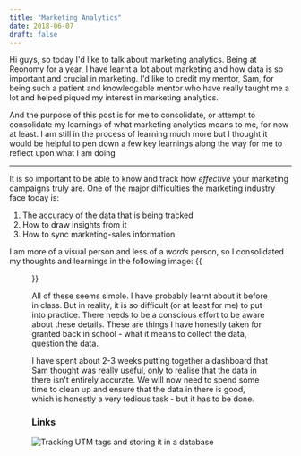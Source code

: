 ```yaml
---
title: "Marketing Analytics"
date: 2018-06-07
draft: false
---
```


Hi guys, so today I'd like to talk about marketing analytics. Being at Reonomy for a year, I have learnt a lot about marketing and how data is so important and crucial in marketing. I'd like to credit my mentor, Sam, for being such a patient and knowledgable mentor who have really taught me a lot and helped piqued my interest in marketing analytics. 

And the purpose of this post is for me to consolidate, or attempt to consolidate my learnings of what marketing analytics means to me, for now at least. I am still in the process of learning much more but I thought it would be helpful to pen down a few key learnings along the way for me to reflect upon what I am doing

---

It is so important to be able to know and track how _effective_ your marketing campaigns truly are. One of the major difficulties the marketing industry face today is:

1. The accuracy of the data that is being tracked
2. How to draw insights from it
3. How to sync marketing-sales information

I am more of a visual person and less of a _words_ person, so I consolidated my thoughts and learnings in the following image:
{{<figure src="/static/posts/marketing_difficulties.png" alt= "Learning the difficulties in Marketing" caption="Learning the difficulties in Marketing">}}

All of these seems simple. I have probably learnt about it before in class. But in reality, it is so difficult (or at least for me) to put into practice. There needs to be a conscious effort to be aware about these details. These are things I have honestly taken for granted back in school - what it means to collect the data, question the data. 

I have spent about 2-3 weeks putting together a dashboard that Sam thought was really useful, only to realise that the data in there isn't entirely accurate. We will now need to spend some time to clean up and ensure that the data in there is good, which is honestly a very tedious task - but it has to be done. 

### Links

![Tracking UTM tags and storing it in a database][1]


[1]: (https://jennamolby.com/how-to-use-cookies-to-capture-url-parameters/)